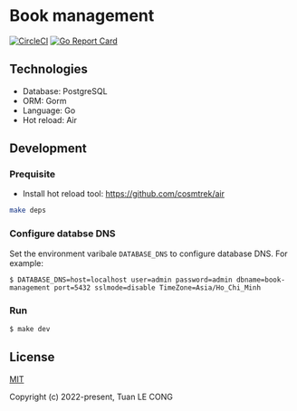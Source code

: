 # Book management

[![CircleCI](https://dl.circleci.com/status-badge/img/gh/tuanlc/book-management/tree/main.svg?style=svg)](https://dl.circleci.com/status-badge/redirect/gh/tuanlc/book-management/tree/main)
[![Go Report Card](https://goreportcard.com/badge/github.com/tuanlc/book-management?style=flat-square)](https://goreportcard.com/report/github.com/tuanlc/book-management)

## Technologies
- Database: PostgreSQL
- ORM: Gorm
- Language: Go
- Hot reload: Air

## Development
### Prequisite
- Install hot reload tool: https://github.com/cosmtrek/air

```sh
make deps
```

### Configure databse DNS
Set the environment varibale `DATABASE_DNS` to configure database DNS. For example:

```
$ DATABASE_DNS=host=localhost user=admin password=admin dbname=book-management port=5432 sslmode=disable TimeZone=Asia/Ho_Chi_Minh
```

### Run
```sh
$ make dev
```

## License

[MIT](https://opensource.org/licenses/MIT)

Copyright (c) 2022-present, Tuan LE CONG
